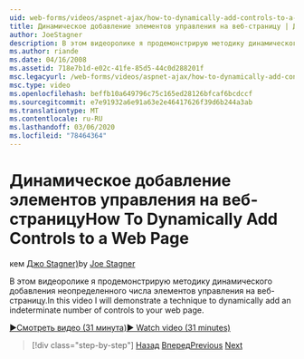 ```yaml
---
uid: web-forms/videos/aspnet-ajax/how-to-dynamically-add-controls-to-a-web-page
title: Динамическое добавление элементов управления на веб-страницу | Документация Майкрософт
author: JoeStagner
description: В этом видеоролике я продемонстрирую методику динамического добавления неопределенного числа элементов управления на веб-страницу.
ms.author: riande
ms.date: 04/16/2008
ms.assetid: 718e7b1d-e02c-41fe-85d5-44c0d288201f
msc.legacyurl: /web-forms/videos/aspnet-ajax/how-to-dynamically-add-controls-to-a-web-page
msc.type: video
ms.openlocfilehash: beffb10a649796c75c165ed28126bfcaf6bcdccf
ms.sourcegitcommit: e7e91932a6e91a63e2e46417626f39d6b244a3ab
ms.translationtype: MT
ms.contentlocale: ru-RU
ms.lasthandoff: 03/06/2020
ms.locfileid: "78464364"
---
```

# <a name="how-to-dynamically-add-controls-to-a-web-page"></a><span data-ttu-id="d31f7-103">Динамическое добавление элементов управления на веб-страницу</span><span class="sxs-lookup"><span data-stu-id="d31f7-103">How To Dynamically Add Controls to a Web Page</span></span>

<span data-ttu-id="d31f7-104">кем [Джо Stagner)](https://github.com/JoeStagner)</span><span class="sxs-lookup"><span data-stu-id="d31f7-104">by [Joe Stagner](https://github.com/JoeStagner)</span></span>

<span data-ttu-id="d31f7-105">В этом видеоролике я продемонстрирую методику динамического добавления неопределенного числа элементов управления на веб-страницу.</span><span class="sxs-lookup"><span data-stu-id="d31f7-105">In this video I will demonstrate a technique to dynamically add an indeterminate number of controls to your web page.</span></span>

[<span data-ttu-id="d31f7-106">&#9654;Смотреть видео (31 минута)</span><span class="sxs-lookup"><span data-stu-id="d31f7-106">&#9654; Watch video (31 minutes)</span></span>](https://channel9.msdn.com/Blogs/ASP-NET-Site-Videos/how-to-dynamically-add-controls-to-a-web-page)

> [!div class="step-by-step"]
> <span data-ttu-id="d31f7-107">[Назад](how-to-dynamically-change-css-using-the-aspnet-ajax-updatepanel.md)
> [Вперед](set-up-your-development-environment-for-aspnet-35.md)</span><span class="sxs-lookup"><span data-stu-id="d31f7-107">[Previous](how-to-dynamically-change-css-using-the-aspnet-ajax-updatepanel.md)
[Next](set-up-your-development-environment-for-aspnet-35.md)</span></span>
